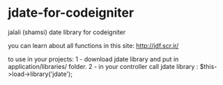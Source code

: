 jdate-for-codeigniter
=====================

jalali (shamsi) date library for codeigniter

you can learn about all functions in this site:
http://jdf.scr.ir/

to use in your projects:
1 - download jdate library and put in application/libraries/ folder.
2 - in your controller call jdate library : $this->load->library('jdate');
